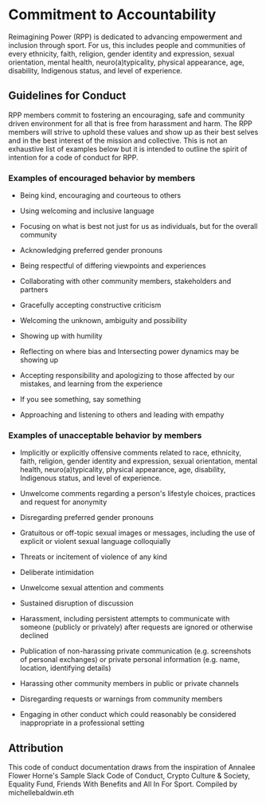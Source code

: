 # Commitment to Accountability

Reimagining Power (RPP) is dedicated to advancing empowerment and inclusion through sport. For us, this includes people and communities of every ethnicity, faith, religion, gender identity and expression, sexual orientation, mental health, neuro(a)typicality, physical appearance, age, disability, Indigenous status, and level of experience.

## Guidelines for Conduct

RPP members commit to fostering an encouraging, safe and community driven environment for all that is free from harassment and harm. The RPP members will strive to uphold these values and show up as their best selves and in the best interest of the mission and collective. This is not an exhaustive list of examples below but it is intended to outline the spirit of intention for a code of conduct for RPP.

### Examples of encouraged behavior by members

- Being kind, encouraging and courteous to others  

- Using welcoming and inclusive language  

- Focusing on what is best not just for us as individuals, but for the overall community  

- Acknowledging preferred gender pronouns  

- Being respectful of differing viewpoints and experiences  

- Collaborating with other community members, stakeholders and partners  

- Gracefully accepting constructive criticism  

- Welcoming the unknown, ambiguity and possibility  

- Showing up with humility  

- Reflecting on where bias and Intersecting power dynamics may be showing up  

- Accepting responsibility and apologizing to those affected by our mistakes, and learning from the experience  

- If you see something, say something

- Approaching and listening to others and leading with empathy

### **Examples of unacceptable behavior by members**

- Implicitly or explicitly offensive comments related to race, ethnicity, faith, religion, gender identity and expression, sexual orientation, mental health, neuro(a)typicality, physical appearance, age, disability, Indigenous status, and level of experience.  

- Unwelcome comments regarding a person's lifestyle choices, practices and request for anonymity  

- Disregarding preferred gender pronouns  

- Gratuitous or off-topic sexual images or messages, including the use of explicit or violent sexual language colloquially  

- Threats or incitement of violence of any kind  

- Deliberate intimidation  

- Unwelcome sexual attention and comments  

- Sustained disruption of discussion  

- Harassment, including persistent attempts to communicate with someone (publicly or privately) after requests are ignored or otherwise declined  

- Publication of non-harassing private communication (e.g. screenshots of personal exchanges) or private personal information (e.g. name, location, identifying details)  

- Harassing other community members in public or private channels  

- Disregarding requests or warnings from community members  

- Engaging in other conduct which could reasonably be considered inappropriate in a professional setting

## **Attribution**

This code of conduct documentation draws from the inspiration of Annalee Flower Horne's Sample Slack Code of Conduct, Crypto Culture & Society, Equality Fund, Friends With Benefits and All In For Sport. Compiled by michellebaldwin.eth